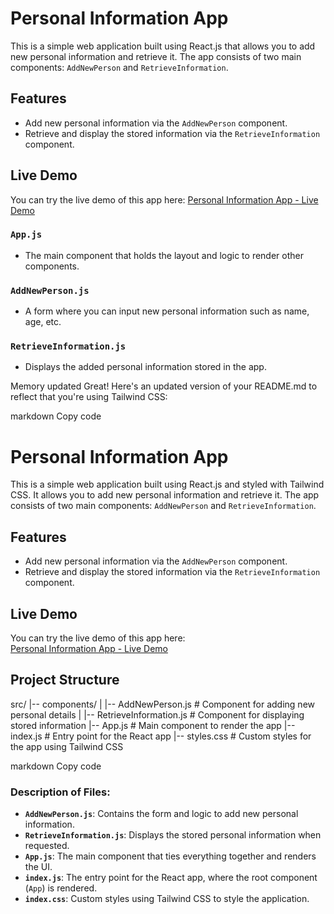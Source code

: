 # Personal Information App

This is a simple web application built using React.js that allows you to add new personal information and retrieve it. The app consists of two main components: `AddNewPerson` and `RetrieveInformation`.

## Features

- Add new personal information via the `AddNewPerson` component.
- Retrieve and display the stored information via the `RetrieveInformation` component.

## Live Demo

You can try the live demo of this app here:
[Personal Information App - Live Demo](https://yourusername.github.io/your-repository-name)


### `App.js`
- The main component that holds the layout and logic to render other components.

### `AddNewPerson.js`
- A form where you can input new personal information such as name, age, etc.

### `RetrieveInformation.js`
- Displays the added personal information stored in the app.

Memory updated
Great! Here's an updated version of your README.md to reflect that you're using Tailwind CSS:

markdown
Copy code
# Personal Information App

This is a simple web application built using React.js and styled with Tailwind CSS. It allows you to add new personal information and retrieve it. The app consists of two main components: `AddNewPerson` and `RetrieveInformation`.

## Features
- Add new personal information via the `AddNewPerson` component.
- Retrieve and display the stored information via the `RetrieveInformation` component.

## Live Demo
You can try the live demo of this app here:  
[Personal Information App - Live Demo](https://yourusername.github.io/your-repository-name)

## Project Structure
src/ |-- components/ | |-- AddNewPerson.js # Component for adding new personal details | |-- RetrieveInformation.js # Component for displaying stored information |-- App.js # Main component to render the app |-- index.js # Entry point for the React app |-- styles.css # Custom styles for the app using Tailwind CSS

markdown
Copy code

### Description of Files:
- **`AddNewPerson.js`**: Contains the form and logic to add new personal information.
- **`RetrieveInformation.js`**: Displays the stored personal information when requested.
- **`App.js`**: The main component that ties everything together and renders the UI.
- **`index.js`**: The entry point for the React app, where the root component (`App`) is rendered.
- **`index.css`**: Custom styles using Tailwind CSS to style the application.
